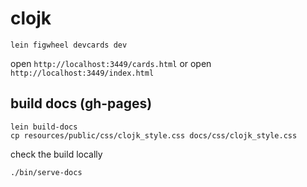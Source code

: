# clojk

```
lein figwheel devcards dev
```

open `http://localhost:3449/cards.html` or open `http://localhost:3449/index.html`

## build docs (gh-pages)

```
lein build-docs
cp resources/public/css/clojk_style.css docs/css/clojk_style.css 
```

check the build locally

```
./bin/serve-docs
```

